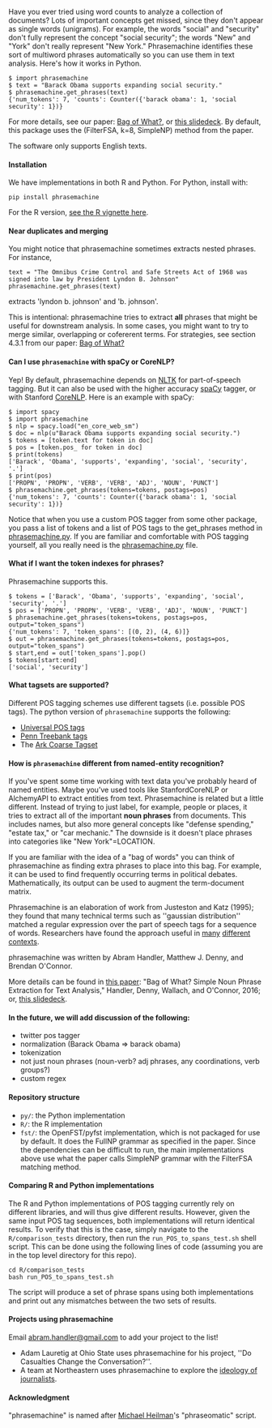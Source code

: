 Have you ever tried using word counts to analyze a collection of documents?
Lots of important concepts get missed, since they don't appear as single words
(unigrams).  For example, the words "social" and "security" don't fully
represent the concept "social security"; the words "New" and "York" don't
really represent "New York." Phrasemachine identifies these sort of multiword
phrases automatically so you can use them in text analysis. Here's how it works in Python.

    $ import phrasemachine
    $ text = "Barack Obama supports expanding social security."
    $ phrasemachine.get_phrases(text)
    {'num_tokens': 7, 'counts': Counter({'barack obama': 1, 'social security': 1})}

For more details, see our paper: [Bag of What?](http://brenocon.com/handler2016phrases.pdf), or [this slidedeck](http://brenocon.com/oconnor_textasdata2016.pdf).  By default, this package uses the (FilterFSA, k=8, SimpleNP) method from the paper.

The software only supports English texts.

#### Installation

We have implementations in both R and Python.  For Python, install with:

    pip install phrasemachine

For the R version, [see the R vignette here](R/phrasemachine/vignettes/getting_started_with_phrasemachine.Rmd).

#### Near duplicates and merging

You might notice that phrasemachine sometimes extracts nested phrases. For instance,  

    text = "The Omnibus Crime Control and Safe Streets Act of 1968 was signed into law by President Lyndon B. Johnson"
    phrasemachine.get_phrases(text)

extracts 'lyndon b. johnson' and 'b. johnson'.

This is intentional: phrasemachine tries to extract **all** phrases that might be useful for downstream analysis. In some cases, you might want to try to merge similar, overlapping or cofererent terms. For strategies, see section 4.3.1 from our paper: [Bag of What?](http://brenocon.com/handler2016phrases.pdf)

#### Can I use `phrasemachine` with spaCy or CoreNLP? 
 
Yep! By default, phrasemachine depends on [NLTK](http://www.nltk.org/) for part-of-speech
tagging. But it can also be used with the higher accuracy
[spaCy](https://spacy.io/) tagger, or with Stanford [CoreNLP](https://stanfordnlp.github.io/CoreNLP/). Here is an example with spaCy:

    $ import spacy
    $ import phrasemachine
    $ nlp = spacy.load("en_core_web_sm")
    $ doc = nlp(u"Barack Obama supports expanding social security.")
    $ tokens = [token.text for token in doc]
    $ pos = [token.pos_ for token in doc]
    $ print(tokens)
    ['Barack', 'Obama', 'supports', 'expanding', 'social', 'security', '.']
    $ print(pos)
    ['PROPN', 'PROPN', 'VERB', 'VERB', 'ADJ', 'NOUN', 'PUNCT']
    $ phrasemachine.get_phrases(tokens=tokens, postags=pos)
    {'num_tokens': 7, 'counts': Counter({'barack obama': 1, 'social security': 1})}

Notice that when you use a custom POS tagger from some other
package, you pass a list of tokens and a list of POS tags to the get_phrases method
in [phrasemachine.py](py/phrasemachine/phrasemachine.py).  If you are familiar
and comfortable with POS tagging yourself, all you really need is the
[phrasemachine.py](py/phrasemachine/phrasemachine.py) file.

#### What if I want the token indexes for phrases? 

Phrasemachine supports this.

```
$ tokens = ['Barack', 'Obama', 'supports', 'expanding', 'social', 'security', '.']
$ pos = ['PROPN', 'PROPN', 'VERB', 'VERB', 'ADJ', 'NOUN', 'PUNCT']
$ phrasemachine.get_phrases(tokens=tokens, postags=pos, output="token_spans")
{'num_tokens': 7, 'token_spans': [(0, 2), (4, 6)]}
$ out = phrasemachine.get_phrases(tokens=tokens, postags=pos, output="token_spans")
$ start,end = out['token_spans'].pop()
$ tokens[start:end]
['social', 'security']
```


#### What tagsets are supported? 

Different POS tagging schemes use different tagsets (i.e. possible POS tags). The python version of `phrasemachine` supports the following:

- [Universal POS tags](https://universaldependencies.org/u/pos/)
- [Penn Treebank tags](https://www.ling.upenn.edu/courses/Fall_2003/ling001/penn_treebank_pos.html)
- The [Ark Coarse Tagset](http://www.cs.cmu.edu/~ark/TweetNLP/)


#### How is `phrasemachine` different from named-entity recognition? 

If you've spent some time working with text data you've probably heard of named
entities. Maybe you’ve used tools like StanfordCoreNLP or AlchemyAPI to extract
entities from text. Phrasemachine is related but a little different.  Instead
of trying to just label, for example, people or places, it tries to extract all
of the important **noun phrases** from documents.  This includes names, but also
more general concepts like "defense spending," "estate tax," or "car mechanic."
The downside is it doesn't place phrases into categories like "New
York"=LOCATION.

If you are familiar with the idea of a "bag of words" you can think of
phrasemachine as finding extra phrases to place into this bag.  For example, it
can be used to find frequently occurring terms in political debates.
Mathematically, its output can be used to augment the term-document matrix.

Phrasemachine is an elaboration of work from Justeston and Katz (1995);
they found that many technical terms such as ''gaussian distribution'' matched
a regular expression over the part of speech tags for a sequence of words.
Researchers have found the approach useful in
[many](http://vis.stanford.edu/papers/keyphrases)
[different](http://personalpages.manchester.ac.uk/staff/sophia.ananiadou/ijodl2000.pdf)
[contexts](http://www.aclweb.org/anthology/Q14-1029).

phrasemachine was written by Abram Handler, Matthew J. Denny, and Brendan O'Connor.

More details can be found in [this paper](http://brenocon.com/handler2016phrases.pdf): "Bag of What? Simple Noun Phrase Extraction for Text Analysis," Handler, Denny, Wallach, and O'Connor, 2016; or, [this slidedeck](http://brenocon.com/oconnor_textasdata2016.pdf).


#### In the future, we will add discussion of the following:
- twitter pos tagger
- normalization (Barack Obama => barack obama)
- tokenization
- not just noun phrases (noun-verb? adj phrases, any coordinations, verb groups?)
- custom regex


#### Repository structure

 * `py/`: the Python implementation
 * `R/`: the R implementation
 * `fst/`: the OpenFST/pyfst implementation, which is not packaged for use by
 default.  It does the FullNP grammar as specified in the paper.  Since the
 dependencies can be difficult to run, the main implementations above use what
 the paper calls SimpleNP grammar with the FilterFSA matching method.

#### Comparing R and Python implementations

The R and Python implementations of POS tagging currently rely on different libraries, and will thus give different results. However, given the same input POS tag sequences, both implementations will return identical results. To verify that this is the case, simply navigate to the `R/comparison_tests` directory, then run the `run_POS_to_spans_test.sh` shell script. This can be done using the following lines of code (assuming you are in the top level directory for this repo).

	cd R/comparison_tests
	bash run_POS_to_spans_test.sh

The script will produce a set of phrase spans using both implementations and print out any mismatches between the two sets of results.

#### Projects using phrasemachine

Email abram.handler@gmail.com to add your project to the list!

- Adam Lauretig at Ohio State uses phrasemachine for his project, ''Do Casualties Change the Conversation?''.
- A team at Northeastern uses phrasemachine to explore the [ideology of journalists](https://drive.google.com/file/d/0B8CcT_0LwJ8QVnJMR1QzcGNuTkk/view). 

#### Acknowledgment

"phrasemachine" is named after [Michael Heilman](http://www.cs.cmu.edu/~mheilman/)'s
"phraseomatic" script.
